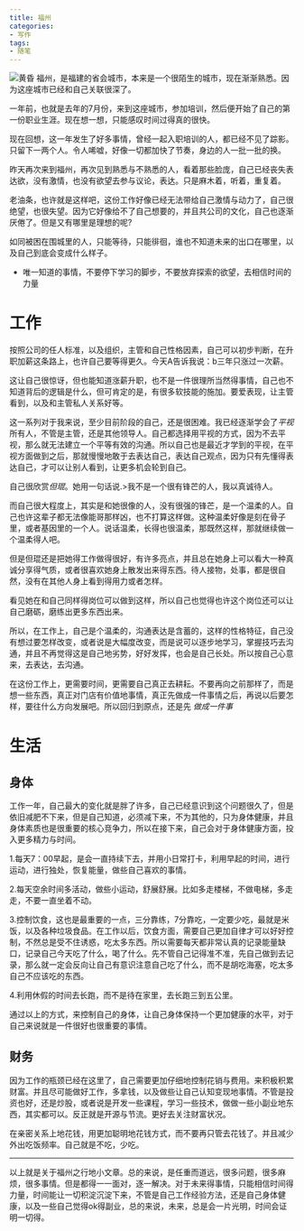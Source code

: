 ```yaml
---
title: 福州
categories:
- 写作
tags: 
- 随笔
---
```

![黄昏](https://imgs.zhubai.love/85d563329c5945e19bee032cd2a52ab0.jpg)
福州，是福建的省会城市，本来是一个很陌生的城市，现在渐渐熟悉。因为这座城市已经和自己关联很深了。

一年前，也就是去年的7月份，来到这座城市，参加培训，然后便开始了自己的第一份职业生涯。现在想一想，只能感叹时间过得真的很快。

现在回想，这一年发生了好多事情，曾经一起入职培训的人，都已经不见了踪影。只留下一两个人。令人唏嘘，好像一切都加快了节奏，身边的人一批一批的换。

昨天再次来到福州，再次见到熟悉与不熟悉的人，看着那些脸庞，自己已经丧失表达欲，没有激情，也没有欲望去参与议论，表达。只是麻木着，听着，重复着。

老油条，也许就是这样吧，这份工作好像已经无法带给自己激情与动力了，自己很绝望，也很失望。因为它好像给不了自己想要的，并且共公司的文化，自己也逐渐厌倦了。但是又有哪里是理想的呢?

如同被困在围城里的人，只能等待，只能徘徊，谁也不知道未来的出口在哪里，以及自己到底会变成什么样子。

* 唯一知道的事情，不要停下学习的脚步，不要放弃探索的欲望，去相信时间的力量 

# 工作

按照公司的任人标准，以及组织，主管和自己性格因素，自己可以初步判断，在升职加薪这条路上，也许自己要等得更久。今天A告诉我说：b三年只涨过一次薪。

这让自己很惊讶，但也能知道涨薪升职，也不是一件很理所当然得事情，自己也不知道背后的逻辑是什么，但可肯定的是，有很多软技能的施加。要爱表现，让主管看到，以及和主管私人关系好等。

这一系列对于我来说，至少目前阶段的自己，还是很困难。我已经逐渐学会了*平视*所有人，不管是主管，还是其他领导人。自己都选择用平视的方式，因为不去平视，那么就无法建立一个平等有效的沟通。所以自己也是最近才学到的平视，在平视方面做到之后，那就慢慢地敢于去表达自己，表达自己观点，因为只有先懂得表达自己，才可以让别人看到，让更多机会轮到自己。

自己很欣赏*但琨*。她用一句话说.>我不是一个很有锋芒的人，我以真诚待人。

而自己很大程度上，其实是和她很像的人，没有很强的锋芒，是一个温柔的人。自己也许这辈子都无法像能哥那样凶，也不打算这样做。这种温柔好像是刻在骨子里，或者基因里的一个人。说话温柔，长得也很温柔，那既然这样，那就继续做一个温柔得人吧。

但是但琨还是把她得工作做得很好，有许多亮点，并且总在她身上可以看大一种真诚分享得气质，或者很喜欢她身上散发出来得东西。待人接物，处事，都是很自然，没有在其他人身上看到得用力或者怎样。

看见她在和自己同样得岗位可以做到这样，所以自己也觉得也许这个岗位还可以让自己磨砺，磨练出更多东西出来。

所以，在工作上，自己是个温柔的，沟通表达是含蓄的，这样的性格特征，自己没有想过要怎样改变，或者说是大幅度改变，而是说可以逐步地学习，掌握技巧去沟通，并且不再觉得这是自己地劣势，好好发挥，也会是自己长处。所以按自己心意来，去表达，去沟通。

在这份工作上，更需要时间，更需要自己真正去耕耘。不要再向之前那样了，而是想一些东西，真正对门店有价值地事情，真正先做成一件事情之后，再说以后要怎样，要往什么方向发展吧。所以回归到原点，还是先 *做成一件事*

# 生活

## 身体

工作一年，自己最大的变化就是胖了许多，自己已经意识到这个问题很久了，但是依旧减肥不下来，但是自己知道，必须减下来，不为其他的，只为身体健康，并且身体素质也是很重要的核心竞争力，所以在接下来，自己会对于身体健康方面，投入更多精力与时间。

1.每天7：00早起，是会一直持续下去，并用小日常打卡，利用早起的时间，进行运动，进行独处，恢复能量，做些自己喜欢的事情。

2.每天空余时间多活动，做些小运动，舒展舒展。比如多走楼梯，不做电梯，多走走，不要一直坐着不动。

3.控制饮食，这也是最重要的一点，三分靠练，7分靠吃，一定要少吃，最就是米饭，以及各种垃圾食品。在工作以后，饮食方面，需要自己更加自律才可以好好控制，不然总是受不住诱惑，吃太多东西。所以需要每天都非常认真的记录能量缺口，记录自己今天吃了什么，喝了什么。先不管自己记得准不准，先自己做到去记录，那么就一定会反向让自己有意识注意自己吃了什么，而不是胡吃海塞，吃太多自己不应该吃的东西。

4.利用休假的时间去长跑，而不是待在家里，去长跑三到五公里。

通过以上的方式，来控制自己的身体，让自己身体保持一个更加健康的水平，对于自己来说就是一件很好也很重要的事情。

## 财务

因为工作的瓶颈已经在这里了，自己需要更加仔细地控制花销与费用。来积极积累财富。并且尽可能做好工作，多拿钱，以及做些让自己认知变现地事情。不管是投资也好，还是炒股，或者说是开发一些课程，学习一些技术，做做一些小副业地东西，其实都可以。反正就是开源与节流。更好去关注财富状况。

在亲密关系上地花钱，用更加聪明地花钱方式，而不要再只管去花钱了。并且减少外出吃饭频率。自己就是不吃，少吃。

---
以上就是关于福州之行地小文章。总的来说，是任重而道远，很多问题，很多麻烦，很多事情。但是都得一一面对，逐一解决。对于未来得事情，只能相信时间得力量，时间能让一切积淀沉淀下来，不管是自己工作经验方法，还是自己身体健康，以及一些自己觉得ok得副业，总的来说，未来，总是会一片光明，时间会证明一切得。



